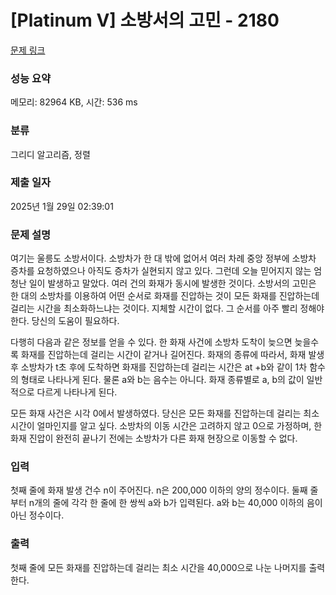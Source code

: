 # [Platinum V] 소방서의 고민 - 2180 

[문제 링크](https://www.acmicpc.net/problem/2180) 

### 성능 요약

메모리: 82964 KB, 시간: 536 ms

### 분류

그리디 알고리즘, 정렬

### 제출 일자

2025년 1월 29일 02:39:01

### 문제 설명

<p>여기는 울릉도 소방서이다. 소방차가 한 대 밖에 없어서 여러 차례 중앙 정부에 소방차 증차를 요청하였으나 아직도 증차가 실현되지 않고 있다. 그런데 오늘 믿어지지 않는 엄청난 일이 발생하고 말았다. 여러 건의 화재가 동시에 발생한 것이다. 소방서의 고민은 한 대의 소방차를 이용하여 어떤 순서로 화재를 진압하는 것이 모든 화재를 진압하는데 걸리는 시간을 최소화하느냐는 것이다. 지체할 시간이 없다. 그 순서를 아주 빨리 정해야 한다. 당신의 도움이 필요하다.</p>
<p>다행히 다음과 같은 정보를 얻을 수 있다. 한 화재 사건에 소방차 도착이 늦으면 늦을수록 화재를 진압하는데 걸리는 시간이 같거나 길어진다. 화재의 종류에 따라서, 화재 발생 후 소방차가 t초 후에 도착하면 화재를 진압하는데 걸리는 시간은 at +b와 같이 1차 함수의 형태로 나타나게 된다. 물론 a와 b는 음수는 아니다. 화재 종류별로 a, b의 값이 일반적으로 다르게 나타나게 된다.</p>
<p>모든 화재 사건은 시각 0에서 발생하였다. 당신은 모든 화재를 진압하는데 걸리는 최소 시간이 얼마인지를 알고 싶다. 소방차의 이동 시간은 고려하지 않고 0으로 가정하며, 한 화재 진압이 완전히 끝나기 전에는 소방차가 다른 화재 현장으로 이동할 수 없다.</p>

### 입력 

 <p>첫째 줄에 화재 발생 건수 n이 주어진다. n은 200,000 이하의 양의 정수이다. 둘째 줄부터 n개의 줄에 각각 한 줄에 한 쌍씩 a와 b가 입력된다. a와 b는 40,000 이하의 음이 아닌 정수이다.</p>

### 출력 

 <p>첫째 줄에 모든 화재를 진압하는데 걸리는 최소 시간을 40,000으로 나눈 나머지를 출력한다.</p>

